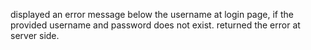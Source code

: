 displayed an error message below the username at login page, if the provided username and password does not exist.
returned the error at server side.